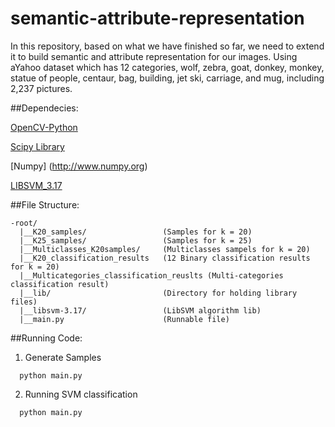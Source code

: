 semantic-attribute-representation
=================================

In this repository, based on what we have finished so far, we need to extend it to build semantic and attribute representation for our images. Using aYahoo dataset which has 12 categories, wolf, zebra, goat, donkey, monkey, statue of people, centaur, bag, building, jet ski, carriage, and mug, including 2,237 pictures.

##Dependecies:

[OpenCV-Python](http://docs.opencv.org/trunk/doc/py_tutorials/py_setup/py_table_of_contents_setup/py_table_of_contents_setup.html#py-table-of-content-setup)

[Scipy Library](http://www.scipy.org/scipylib/index.html)

[Numpy] (http://www.numpy.org)

[LIBSVM_3.17](http://www.csie.ntu.edu.tw/~cjlin/libsvm/)

##File Structure:
```
-root/
  |__K20_samples/                 (Samples for k = 20)
  |__K25_samples/                 (Samples for k = 25)
  |__Multiclasses_K20samples/     (Multiclasses sampels for k = 20)
  |__K20_classification_results   (12 Binary classification results for k = 20)
  |__Multicategories_classification_reuslts (Multi-categories classification result)
  |__lib/                         (Directory for holding library files)
  |__libsvm-3.17/                 (LibSVM algorithm lib)
  |__main.py                      (Runnable file)
```

##Running Code:
1. Generate Samples
```
  python main.py
```
2. Running SVM classification
```
  python main.py
```

